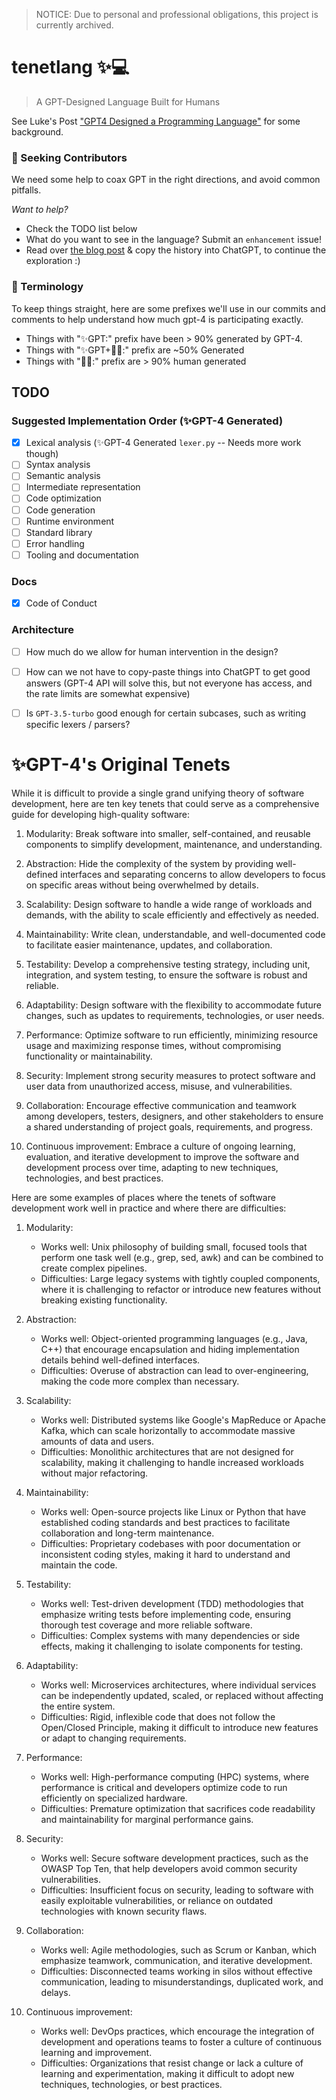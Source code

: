 > NOTICE: Due to personal and professional obligations, this project is currently archived.

# tenetlang ✨💻
> A GPT-Designed Language Built for Humans

See Luke's Post ["GPT4 Designed a Programming Language"](https://lukebechtel.com/blog/gpt4-generating-code) for some background.





### 🙏 Seeking Contributors 
We need some help to coax GPT in the right directions, and avoid common pitfalls.

*Want to help?*

- Check the TODO list below
- What do you want to see in the language? Submit an `enhancement` issue!
- Read over [the blog post](https://lukebechtel.com/blog/gpt4-generating-code) & copy the history into ChatGPT, to continue the exploration :)

### 📜 Terminology
To keep things straight, here are some prefixes we'll use in our commits and comments to help understand how much gpt-4 is participating exactly.
- Things with "✨GPT:" prefix have been > 90% generated by GPT-4.
- Things with "✨GPT+🧑‍💻:" prefix are ~50% Generated
- Things with "🧑‍💻:" prefix are > 90% human generated

## TODO
### Suggested Implementation Order (✨GPT-4 Generated)
- [x] Lexical analysis (✨GPT-4 Generated `lexer.py` -- Needs more work though)
- [ ] Syntax analysis
- [ ] Semantic analysis
- [ ] Intermediate representation
- [ ] Code optimization
- [ ] Code generation
- [ ] Runtime environment
- [ ] Standard library
- [ ] Error handling
- [ ] Tooling and documentation
### Docs
- [x] Code of Conduct
### Architecture
- [ ] How much do we allow for human intervention in the design?
- [ ] How can we not have to copy-paste things into ChatGPT to get good answers (GPT-4 API will solve this, but not everyone has access, and the rate limits are somewhat expensive)
- [ ] Is `GPT-3.5-turbo` good enough for certain subcases, such as writing specific lexers / parsers?


# ✨GPT-4's Original Tenets

While it is difficult to provide a single grand unifying theory of software development, here are ten key tenets that could serve as a comprehensive guide for developing high-quality software:

1. Modularity: Break software into smaller, self-contained, and reusable components to simplify development, maintenance, and understanding.

2. Abstraction: Hide the complexity of the system by providing well-defined interfaces and separating concerns to allow developers to focus on specific areas without being overwhelmed by details.

3. Scalability: Design software to handle a wide range of workloads and demands, with the ability to scale efficiently and effectively as needed.

4. Maintainability: Write clean, understandable, and well-documented code to facilitate easier maintenance, updates, and collaboration.

5. Testability: Develop a comprehensive testing strategy, including unit, integration, and system testing, to ensure the software is robust and reliable.

6. Adaptability: Design software with the flexibility to accommodate future changes, such as updates to requirements, technologies, or user needs.

7. Performance: Optimize software to run efficiently, minimizing resource usage and maximizing response times, without compromising functionality or maintainability.

8. Security: Implement strong security measures to protect software and user data from unauthorized access, misuse, and vulnerabilities.

9. Collaboration: Encourage effective communication and teamwork among developers, testers, designers, and other stakeholders to ensure a shared understanding of project goals, requirements, and progress.

10. Continuous improvement: Embrace a culture of ongoing learning, evaluation, and iterative development to improve the software and development process over time, adapting to new techniques, technologies, and best practices.

Here are some examples of places where the tenets of software development work well in practice and where there are difficulties:

1. Modularity:

    - Works well: Unix philosophy of building small, focused tools that perform one task well (e.g., grep, sed, awk) and can be combined to create complex pipelines.
    - Difficulties: Large legacy systems with tightly coupled components, where it is challenging to refactor or introduce new features without breaking existing functionality.

2. Abstraction:
    - Works well: Object-oriented programming languages (e.g., Java, C++) that encourage encapsulation and hiding implementation details behind well-defined interfaces.
    - Difficulties: Overuse of abstraction can lead to over-engineering, making the code more complex than necessary.

3. Scalability:
    - Works well: Distributed systems like Google's MapReduce or Apache Kafka, which can scale horizontally to accommodate massive amounts of data and users.
    - Difficulties: Monolithic architectures that are not designed for scalability, making it challenging to handle increased workloads without major refactoring.
4. Maintainability:
    - Works well: Open-source projects like Linux or Python that have established coding standards and best practices to facilitate collaboration and long-term maintenance.
    - Difficulties: Proprietary codebases with poor documentation or inconsistent coding styles, making it hard to understand and maintain the code.
5. Testability:
    - Works well: Test-driven development (TDD) methodologies that emphasize writing tests before implementing code, ensuring thorough test coverage and more reliable software.
    - Difficulties: Complex systems with many dependencies or side effects, making it challenging to isolate components for testing.
6. Adaptability:
    - Works well: Microservices architectures, where individual services can be independently updated, scaled, or replaced without affecting the entire system.
    - Difficulties: Rigid, inflexible code that does not follow the Open/Closed Principle, making it difficult to introduce new features or adapt to changing requirements.

7. Performance:
    - Works well: High-performance computing (HPC) systems, where performance is critical and developers optimize code to run efficiently on specialized hardware.
    - Difficulties: Premature optimization that sacrifices code readability and maintainability for marginal performance gains.
8. Security:
    - Works well: Secure software development practices, such as the OWASP Top Ten, that help developers avoid common security vulnerabilities.
    - Difficulties: Insufficient focus on security, leading to software with easily exploitable vulnerabilities, or reliance on outdated technologies with known security flaws.

9. Collaboration:
    - Works well: Agile methodologies, such as Scrum or Kanban, which emphasize teamwork, communication, and iterative development.
    - Difficulties: Disconnected teams working in silos without effective communication, leading to misunderstandings, duplicated work, and delays.
10. Continuous improvement:
    - Works well: DevOps practices, which encourage the integration of development and operations teams to foster a culture of continuous learning and improvement.
    - Difficulties: Organizations that resist change or lack a culture of learning and experimentation, making it difficult to adopt new techniques, technologies, or best practices.

